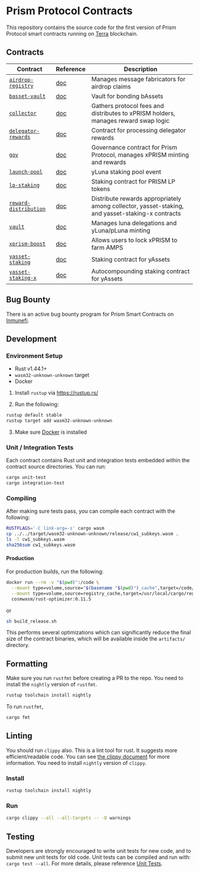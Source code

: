 # Prism Protocol Contracts

This repository contains the source code for the first version of Prism Protocol smart contracts running on [Terra](https://terra.money) blockchain.

## Contracts

| Contract                                                 | Reference | Description                                                                                 |
| -------------------------------------------------------- | --------- | ------------------------------------------------------------------------------------------- |
| [`airdrop-registry`](./contracts/prism-airdrop-registry) | [doc]()   | Manages message fabricators for airdrop claims                                              |
| [`basset-vault`](./contracts/basset-vault)               | [doc]()   | Vault for bonding bAssets |
| [`collector`](./contracts/prism-collector)               | [doc]()   | Gathers protocol fees and distributes to xPRISM holders, manages reward swap logic          |
| [`delegator-rewards`](./contracts/delegator-rewards)     | [doc]()   | Contract for processing delegator rewards |
| [`gov`](./contracts/prism-gov)                           | [doc]()   | Governance contract for Prism Protocol, manages xPRISM minting and rewards                  |
| [`launch-pool`](./contracts/prism-launch-pool)           | [doc]()   | yLuna staking pool event                                                                    |
| [`lp-staking`](./contracts/prism-lp-staking)             | [doc]()   | Staking contract for PRISM LP tokens                                                        |
| [`reward-distribution`](./contracts/prism-reward-distribution) | [doc]()   | Distribute rewards appropriately among collector, yasset-staking, and yasset-staking-x contracts |
| [`vault`](./contracts/prism-vault)                       | [doc]()   | Manages luna delegations and yLuna/pLuna minting                                            |
| [`xprism-boost`](./contracts/prism-xprism-boost)         | [doc]()   | Allows users to lock xPRISM to farm AMPS                                                    |
| [`yasset-staking`](./contracts/prism-yasset-staking)     | [doc]()   | Staking contract for yAssets |
| [`yasset-staking-x`](./contracts/prism-yasset-staking-x) | [doc]()   | Autocompounding staking contract for yAssets |

## Bug Bounty

There is an active bug bounty program for Prism Smart Contracts on [Inmunefi](https://immunefi.com/bounty/prismprotocol/).

## Development

### Environment Setup

- Rust v1.44.1+
- `wasm32-unknown-unknown` target
- Docker

1. Install `rustup` via https://rustup.rs/

2. Run the following:

```sh
rustup default stable
rustup target add wasm32-unknown-unknown
```

3. Make sure [Docker](https://www.docker.com/) is installed

### Unit / Integration Tests

Each contract contains Rust unit and integration tests embedded within the contract source directories. You can run:

```sh
cargo unit-test
cargo integration-test
```

### Compiling

After making sure tests pass, you can compile each contract with the following:

```sh
RUSTFLAGS='-C link-arg=-s' cargo wasm
cp ../../target/wasm32-unknown-unknown/release/cw1_subkeys.wasm .
ls -l cw1_subkeys.wasm
sha256sum cw1_subkeys.wasm
```

#### Production

For production builds, run the following:

```sh
docker run --rm -v "$(pwd)":/code \
  --mount type=volume,source="$(basename "$(pwd)")_cache",target=/code/target \
  --mount type=volume,source=registry_cache,target=/usr/local/cargo/registry \
  cosmwasm/rust-optimizer:0.11.5
```

or

```sh
sh build_release.sh
```

This performs several optimizations which can significantly reduce the final size of the contract binaries, which will be available inside the `artifacts/` directory.

## Formatting

Make sure you run `rustfmt` before creating a PR to the repo. You need to install the `nightly` version of `rustfmt`.

```sh
rustup toolchain install nightly
```

To run `rustfmt`,

```sh
cargo fmt
```

## Linting

You should run `clippy` also. This is a lint tool for rust. It suggests more efficient/readable code.
You can see [the clippy document](https://rust-lang.github.io/rust-clippy/master/index.html) for more information.
You need to install `nightly` version of `clippy`.

### Install

```sh
rustup toolchain install nightly
```

### Run

```sh
cargo clippy --all --all-targets -- -D warnings
```

## Testing

Developers are strongly encouraged to write unit tests for new code, and to submit new unit tests for old code. Unit tests can be compiled and run with: `cargo test --all`. For more details, please reference [Unit Tests](https://github.com/CodeChain-io/codechain/wiki/Unit-Tests).
